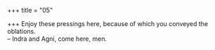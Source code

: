 +++
title = "05"

+++
Enjoy these pressings here, because of which you conveyed the  
oblations.  
– Indra and Agni, come here, men.  
